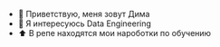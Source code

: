 - 👋 Приветствую, меня зовут Дима
- 👀 Я интересуюсь Data Engineering
- ⬆️ В репе находятся мои нароботки по обучению


<!---
dimac123/dimac123 is a ✨ special ✨ repository because its `README.md` (this file) appears on your GitHub profile.
You can click the Preview link to take a look at your changes.
--->
